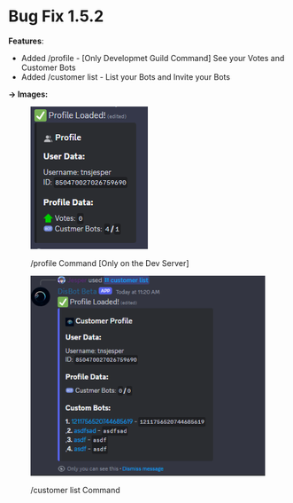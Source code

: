 # Bug Fix 1.5.2

**Features**:

* Added /profile - \[Only Developmet Guild Command] See your Votes and Customer Bots
* Added /customer list - List your Bots and Invite your Bots

**-> Images:**

<figure><img src="../../.gitbook/assets/image (2) (1).png" alt=""><figcaption><p>/profile Command [Only on the Dev Server]</p></figcaption></figure>

<figure><img src="../../.gitbook/assets/image (1) (1) (1).png" alt=""><figcaption><p>/customer list Command </p></figcaption></figure>
